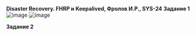 **Disaster Recovery. FHRP и Keepalived, Фролов И.Р., SYS-24** 
**Задание 1**
![image](https://github.com/beast86m/FHRP/assets/47268167/42de88de-e464-46c3-b928-c6bb459e8edb)
![image](https://github.com/beast86m/FHRP/assets/47268167/057cd3ec-4ec9-408a-838b-2eb0eaa748de)

**Задание 2**


